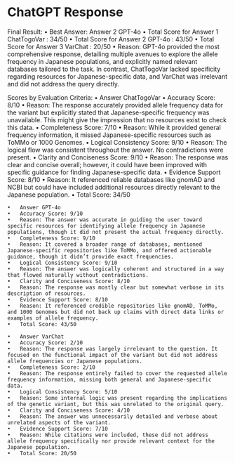 # ChatGPT Response

Final Result:
	•	Best Answer: Answer 2 GPT-4o
	•	Total Score for Answer 1 ChatTogoVar : 34/50
	•	Total Score for Answer 2 GPT-4o : 43/50
	•	Total Score for Answer 3 VarChat : 20/50
	•	Reason: GPT-4o provided the most comprehensive response, detailing multiple avenues to explore the allele frequency in Japanese populations, and explicitly named relevant databases tailored to the task. In contrast, ChatTogoVar lacked specificity regarding resources for Japanese-specific data, and VarChat was irrelevant and did not address the query directly.

Scores by Evaluation Criteria:
	•	Answer ChatTogoVar
	•	Accuracy Score: 8/10
	•	Reason: The response accurately provided allele frequency data for the variant but explicitly stated that Japanese-specific frequency was unavailable. This might give the impression that no resources exist to check this data.
	•	Completeness Score: 7/10
	•	Reason: While it provided general frequency information, it missed Japanese-specific resources such as ToMMo or 1000 Genomes.
	•	Logical Consistency Score: 9/10
	•	Reason: The logical flow was consistent throughout the answer. No contradictions were present.
	•	Clarity and Conciseness Score: 9/10
	•	Reason: The response was clear and concise overall; however, it could have been improved with specific guidance for finding Japanese-specific data.
	•	Evidence Support Score: 8/10
	•	Reason: It referenced reliable databases like gnomAD and NCBI but could have included additional resources directly relevant to the Japanese population.
	•	Total Score: 34/50

	•	Answer GPT-4o
	•	Accuracy Score: 9/10
	•	Reason: The answer was accurate in guiding the user toward specific resources for identifying allele frequency in Japanese populations, though it did not present the actual frequency directly.
	•	Completeness Score: 9/10
	•	Reason: It covered a broader range of databases, mentioned Japanese-specific repositories like ToMMo, and offered actionable guidance, though it didn’t provide exact frequencies.
	•	Logical Consistency Score: 9/10
	•	Reason: The answer was logically coherent and structured in a way that flowed naturally without contradictions.
	•	Clarity and Conciseness Score: 8/10
	•	Reason: The response was mostly clear but somewhat verbose in its description of resources.
	•	Evidence Support Score: 8/10
	•	Reason: It referenced credible repositories like gnomAD, ToMMo, and 1000 Genomes but did not back up claims with direct data links or examples of allele frequency.
	•	Total Score: 43/50

	•	Answer VarChat
	•	Accuracy Score: 2/10
	•	Reason: The response was largely irrelevant to the question. It focused on the functional impact of the variant but did not address allele frequencies or Japanese populations.
	•	Completeness Score: 2/10
	•	Reason: The response entirely failed to cover the requested allele frequency information, missing both general and Japanese-specific data.
	•	Logical Consistency Score: 5/10
	•	Reason: Some internal logic was present regarding the implications of the genetic variant, but this was unrelated to the original query.
	•	Clarity and Conciseness Score: 4/10
	•	Reason: The answer was unnecessarily detailed and verbose about unrelated aspects of the variant.
	•	Evidence Support Score: 7/10
	•	Reason: While citations were included, these did not address allele frequency specifically nor provide relevant context for the Japanese population.
	•	Total Score: 20/50